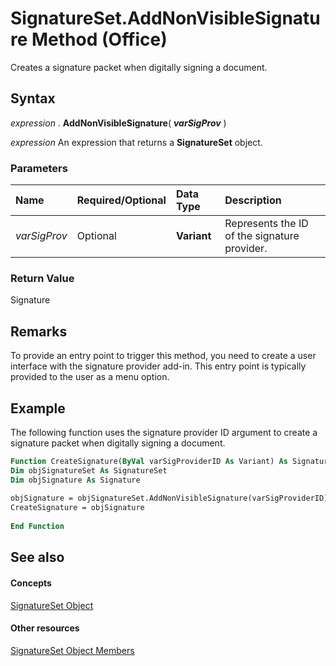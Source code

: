 
# SignatureSet.AddNonVisibleSignature Method (Office)

Creates a signature packet when digitally signing a document.


## Syntax

 _expression_ . **AddNonVisibleSignature**( **_varSigProv_** )

 _expression_ An expression that returns a **SignatureSet** object.


### Parameters



|**Name**|**Required/Optional**|**Data Type**|**Description**|
|:-----|:-----|:-----|:-----|
| _varSigProv_|Optional| **Variant**|Represents the ID of the signature provider.|

### Return Value

Signature


## Remarks

To provide an entry point to trigger this method, you need to create a user interface with the signature provider add-in. This entry point is typically provided to the user as a menu option.


## Example

The following function uses the signature provider ID argument to create a signature packet when digitally signing a document.


```vb
Function CreateSignature(ByVal varSigProviderID As Variant) As Signature 
Dim objSignatureSet As SignatureSet 
Dim objSignature As Signature 
 
objSignature = objSignatureSet.AddNonVisibleSignature(varSigProviderID) 
CreateSignature = objSignature 
 
End Function
```


## See also


#### Concepts


[SignatureSet Object](574cba16-c632-ab66-f014-58172ff1c091.md)
#### Other resources


[SignatureSet Object Members](abe810a3-ffe4-ee26-8df7-d68cfbf3bf1e.md)

